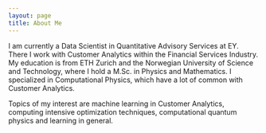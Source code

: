 ```yaml
---
layout: page
title: About Me
---
```


I am currently a Data Scientist in Quantitative Advisory Services at EY. There I work with Customer Analytics within the Financial Services Industry. My education is from ETH Zurich and the Norwegian University of Science and Technology, where I hold a M.Sc. in Physics and Mathematics. I specialized in Computational Physics, which have a lot of common with Customer Analytics. 

Topics of my interest are machine learning in Customer Analytics, computing intensive optimization techniques, computational quantum physics and learning in general.

